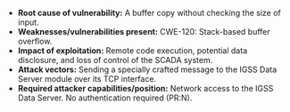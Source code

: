 - **Root cause of vulnerability:** A buffer copy without checking the size of input.
- **Weaknesses/vulnerabilities present:** CWE-120: Stack-based buffer overflow.
- **Impact of exploitation:** Remote code execution, potential data disclosure, and loss of control of the SCADA system.
- **Attack vectors:** Sending a specially crafted message to the IGSS Data Server module over its TCP interface.
- **Required attacker capabilities/position:** Network access to the IGSS Data Server. No authentication required (PR:N).